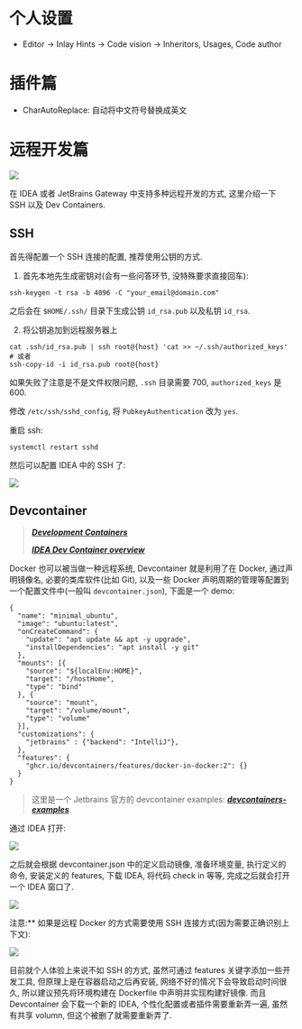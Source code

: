 # 个人设置

* Editor -> Inlay Hints -> Code vision -> Inheritors, Usages, Code author

# 插件篇

* CharAutoReplace: 自动将中文符号替换成英文

# 远程开发篇

![](https://image.cdn.yangbingdong.com/image/how-to-use-idea/9dac82d2775e449bcc3c2850a42ab5c4-4ae1d0.png)

在 IDEA 或者 JetBrains Gateway 中支持多种远程开发的方式, 这里介绍一下 SSH 以及 Dev Containers.

## SSH

首先得配置一个 SSH 连接的配置, 推荐使用公钥的方式.

1) 首先本地先生成密钥对(会有一些问答环节, 没特殊要求直接回车):

```
ssh-keygen -t rsa -b 4096 -C "your_email@domain.com"
```

之后会在  `$HOME/.ssh/` 目录下生成公钥 `id_rsa.pub` 以及私钥 `id_rsa`.

2) 将公钥追加到远程服务器上

```
cat .ssh/id_rsa.pub | ssh root@{host} 'cat >> ~/.ssh/authorized_keys'
# 或者
ssh-copy-id -i id_rsa.pub root@{host}
```

如果失败了注意是不是文件权限问题,  `.ssh` 目录需要 700, `authorized_keys` 是 600.

修改  `/etc/ssh/sshd_config`, 将  `PubkeyAuthentication` 改为 `yes`. 

重启 ssh:

```
systemctl restart sshd
```

然后可以配置 IDEA 中的 SSH 了:

![](https://image.cdn.yangbingdong.com/image/how-to-use-idea/44a45199b91746ee195abad92943b969-aafc74.png)

## Devcontainer

> ***[Development Containers](https://containers.dev/)***
>
> ***[IDEA Dev Container overview](https://www.jetbrains.com/help/idea/connect-to-devcontainer.html)***

Docker 也可以被当做一种远程系统, Devcontainer 就是利用了在 Docker, 通过声明镜像名, 必要的类库软件(比如 Git), 以及一些 Docker 声明周期的管理等配置到一个配置文件中(一般叫 `devcontainer.json`), 下面是一个 demo:

```
{
  "name": "minimal_ubuntu",
  "image": "ubuntu:latest",
  "onCreateCommand": {
    "update": "apt update && apt -y upgrade",
    "installDependencies": "apt install -y git"
  },
  "mounts": [{
    "source": "${localEnv:HOME}",
    "target": "/hostHome",
    "type": "bind"
  }, {
    "source": "mount",
    "target": "/volume/mount",
    "type": "volume"
  }],
  "customizations": {
    "jetbrains" : {"backend": "IntelliJ"},
  },
  "features": {
    "ghcr.io/devcontainers/features/docker-in-docker:2": {}
  }
}
```

> 这里是一个 Jetbrains 官方的 devcontainer examples:  ***[devcontainers-examples](https://github.com/JetBrains/devcontainers-examples)*** 

通过 IDEA 打开:

![](https://image.cdn.yangbingdong.com/image/how-to-use-idea/eb85be0627d1262aed4393f91361966e-fd1a01.png)

之后就会根据 devcontainer.json 中的定义启动镜像, 准备环境变量, 执行定义的命令, 安装定义的 features, 下载 IDEA, 将代码 check in 等等, 完成之后就会打开一个 IDEA 窗口了.

![](https://image.cdn.yangbingdong.com/image/how-to-use-idea/a82ff1242095603adcb6fff923d4f42e-58a88d.png)



注意:** 如果是远程 Docker 的方式需要使用 SSH 连接方式(因为需要正确识别上下文):

![](https://image.cdn.yangbingdong.com/image/how-to-use-idea/a5cf419986fac82cdd3e1011d192da60-adc3d5.png)



目前就个人体验上来说不如 SSH 的方式, 虽然可通过 features 关键字添加一些开发工具, 但原理上是在容器启动之后再安装, 网络不好的情况下会导致启动时间很久, 所以建议预先将环境构建在 Dockerfile 中声明并实现构建好镜像. 而且Devcontainer 会下载一个新的 IDEA, 个性化配置或者插件需要重新弄一遍, 虽然有共享 volumn, 但这个被删了就需要重新弄了.